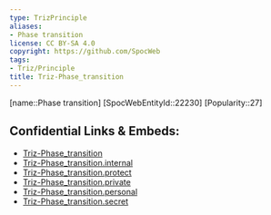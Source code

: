 ```yaml
---
type: TrizPrinciple
aliases:
- Phase transition
license: CC BY-SA 4.0
copyright: https://github.com/SpocWeb
tags: 
- Triz/Principle
title: Triz-Phase_transition
---
```

[name::Phase transition]
[SpocWebEntityId::22230]
[Popularity::27]



## Confidential Links & Embeds: 
- [Triz-Phase_transition](../../../../_public/tech/Triz/Principle/Triz-Phase_transition.md) 
- [Triz-Phase_transition.internal](../../../../_internal/tech/Triz/Principle/Triz-Phase_transition.internal.md) 
- [Triz-Phase_transition.protect](../../../../_protect/tech/Triz/Principle/Triz-Phase_transition.protect.md) 
- [Triz-Phase_transition.private](../../../../_private/tech/Triz/Principle/Triz-Phase_transition.private.md) 
- [Triz-Phase_transition.personal](../../../../_personal/tech/Triz/Principle/Triz-Phase_transition.personal.md) 
- [Triz-Phase_transition.secret](../../../../_secret/tech/Triz/Principle/Triz-Phase_transition.secret.md) 
